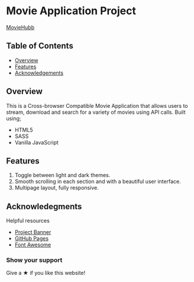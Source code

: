 # Movie Application Project

[MovieHubb](./images/MovieHubb%20(2).png)

## Table of Contents

* [Overview](#Overview)
* [Features](#Features)
* [Acknowledgements](#Acknowledgements)

## Overview

This is a Cross-browser Compatible Movie Application that allows users to stream, download and search for a variety of movies using API calls. Built using;
- HTML5
- SASS
- Vanilla JavaScript

## Features 

1. Toggle between light and dark themes. 
2. Smooth scrolling in each section and with a beautiful user interface.
3. Multipage layout, fully responsive.

## Acknowledegments

Helpful resources

* [Project Banner](https://banner.godori.dev/)
* [GitHub Pages](https://pages.github.com)
* [Font Awesome](https://fontawesome.com)

### Show your support

Give a &#x2605; if you like this website!
